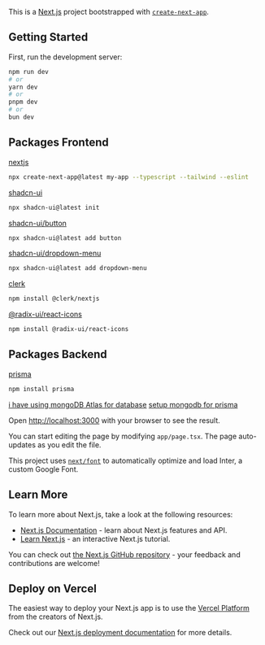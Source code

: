 This is a [Next.js](https://nextjs.org/) project bootstrapped with [`create-next-app`](https://github.com/vercel/next.js/tree/canary/packages/create-next-app).

## Getting Started

First, run the development server:

```bash
npm run dev
# or
yarn dev
# or
pnpm dev
# or
bun dev
```

## Packages Frontend
[nextjs](https://ui.shadcn.com/docs/installation/next)
```bash
npx create-next-app@latest my-app --typescript --tailwind --eslint
```

[shadcn-ui](https://ui.shadcn.com/docs/installation/next)
```bash
npx shadcn-ui@latest init
```

[shadcn-ui/button](https://ui.shadcn.com/docs/components/button)
```bash
npx shadcn-ui@latest add button
```

[shadcn-ui/dropdown-menu](https://ui.shadcn.com/docs/components/dropdown-menu)
```bash
npx shadcn-ui@latest add dropdown-menu
```

[clerk](https://clerk.com/docs/quickstarts/nextjs)
```bash
npm install @clerk/nextjs
```

[@radix-ui/react-icons](https://www.radix-ui.com/icons)
```bash
npm install @radix-ui/react-icons
```

## Packages Backend
[prisma](https://www.npmjs.com/package/prisma)
```bash
npm install prisma
```

[i have using mongoDB Atlas for database](https://cloud.mongodb.com/)
[setup mongodb for prisma](https://www.prisma.io/docs/getting-started/setup-prisma/add-to-existing-project/mongodb/connect-your-database-typescript-mongodb)





Open [http://localhost:3000](http://localhost:3000) with your browser to see the result.

You can start editing the page by modifying `app/page.tsx`. The page auto-updates as you edit the file.

This project uses [`next/font`](https://nextjs.org/docs/basic-features/font-optimization) to automatically optimize and load Inter, a custom Google Font.

## Learn More

To learn more about Next.js, take a look at the following resources:

- [Next.js Documentation](https://nextjs.org/docs) - learn about Next.js features and API.
- [Learn Next.js](https://nextjs.org/learn) - an interactive Next.js tutorial.

You can check out [the Next.js GitHub repository](https://github.com/vercel/next.js/) - your feedback and contributions are welcome!

## Deploy on Vercel

The easiest way to deploy your Next.js app is to use the [Vercel Platform](https://vercel.com/new?utm_medium=default-template&filter=next.js&utm_source=create-next-app&utm_campaign=create-next-app-readme) from the creators of Next.js.

Check out our [Next.js deployment documentation](https://nextjs.org/docs/deployment) for more details.
